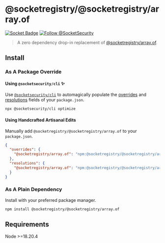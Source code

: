 # @socketregistry/@socketregistry/array.of

[![Socket Badge](https://socket.dev/api/badge/npm/package/@socketregistry/@socketregistry/array.of)](https://socket.dev/npm/package/@socketregistry/@socketregistry/array.of)
[![Follow @SocketSecurity](https://img.shields.io/twitter/follow/SocketSecurity?style=social)](https://twitter.com/SocketSecurity)

> A zero dependency drop-in replacement of
> [@socketregistry/array.of](https://www.npmjs.com/package/@socketregistry/array.of).

## Install

### As A Package Override

#### Using `@socketsecurity/cli` :sparkles:

Use [`@socketsecurity/cli`](https://www.npmjs.com/package/@socketsecurity/cli)
to automagically populate the
[overrides](https://docs.npmjs.com/cli/v9/configuring-npm/package-json#overrides)
and [resolutions](https://yarnpkg.com/configuration/manifest#resolutions) fields
of your `package.json`.

```sh
npx @socketsecurity/cli optimize
```

#### Using Handcrafted Artisanal Edits

Manually add `@socketregistry/@socketregistry/array.of` to your `package.json`.

```json
{
  "overrides": {
    "@socketregistry/array.of": "npm:@socketregistry/@socketregistry/array.of@^1"
  },
  "resolutions": {
    "@socketregistry/array.of": "npm:@socketregistry/@socketregistry/array.of@^1"
  }
}
```

### As A Plain Dependency

Install with your preferred package manager.

```sh
npm install @socketregistry/@socketregistry/array.of
```

## Requirements

Node &gt;=18.20.4
